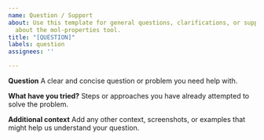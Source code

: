 ```yaml
---
name: Question / Support
about: Use this template for general questions, clarifications, or support requests
  about the mol-properties tool.
title: "[QUESTION]"
labels: question
assignees: ''

---
```


**Question**
A clear and concise question or problem you need help with.

**What have you tried?**
Steps or approaches you have already attempted to solve the problem.

**Additional context**
Add any other context, screenshots, or examples that might help us understand your question.
